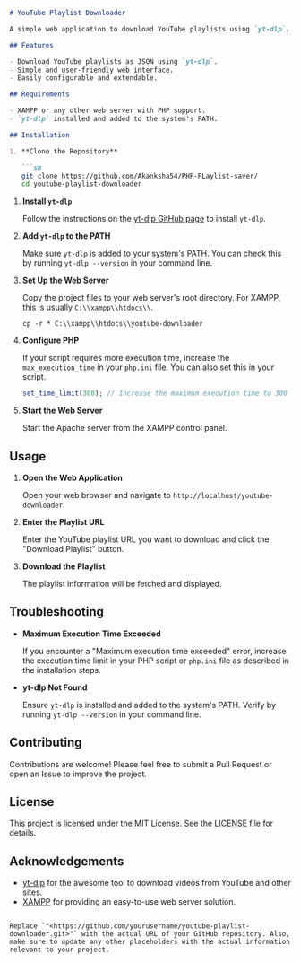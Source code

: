 ```markdown
# YouTube Playlist Downloader

A simple web application to download YouTube playlists using `yt-dlp`.

## Features

- Download YouTube playlists as JSON using `yt-dlp`.
- Simple and user-friendly web interface.
- Easily configurable and extendable.

## Requirements

- XAMPP or any other web server with PHP support.
- `yt-dlp` installed and added to the system's PATH.

## Installation

1. **Clone the Repository**

   ```sh
   git clone https://github.com/Akanksha54/PHP-PLaylist-saver/
   cd youtube-playlist-downloader

```

1. **Install `yt-dlp`**
    
    Follow the instructions on the [yt-dlp GitHub page](https://github.com/yt-dlp/yt-dlp#installation) to install `yt-dlp`.
    
2. **Add `yt-dlp` to the PATH**
    
    Make sure `yt-dlp` is added to your system's PATH. You can check this by running `yt-dlp --version` in your command line.
    
3. **Set Up the Web Server**
    
    Copy the project files to your web server's root directory. For XAMPP, this is usually `C:\\xampp\\htdocs\\`.
    
    ```
    cp -r * C:\\xampp\\htdocs\\youtube-downloader
    
    ```
    
4. **Configure PHP**
    
    If your script requires more execution time, increase the `max_execution_time` in your `php.ini` file. You can also set this in your script.
    
    ```php
    set_time_limit(300); // Increase the maximum execution time to 300 seconds
    
    ```
    
5. **Start the Web Server**
    
    Start the Apache server from the XAMPP control panel.
    

## Usage

1. **Open the Web Application**
    
    Open your web browser and navigate to `http://localhost/youtube-downloader`.
    
2. **Enter the Playlist URL**
    
    Enter the YouTube playlist URL you want to download and click the "Download Playlist" button.
    
3. **Download the Playlist**
    
    The playlist information will be fetched and displayed.
    

## Troubleshooting

- **Maximum Execution Time Exceeded**
    
    If you encounter a "Maximum execution time exceeded" error, increase the execution time limit in your PHP script or `php.ini` file as described in the installation steps.
    
- **yt-dlp Not Found**
    
    Ensure `yt-dlp` is installed and added to the system's PATH. Verify by running `yt-dlp --version` in your command line.
    

## Contributing

Contributions are welcome! Please feel free to submit a Pull Request or open an Issue to improve the project.

## License

This project is licensed under the MIT License. See the [LICENSE](https://www.notion.so/LICENSE) file for details.

## Acknowledgements

- [yt-dlp](https://github.com/yt-dlp/yt-dlp) for the awesome tool to download videos from YouTube and other sites.
- [XAMPP](https://www.apachefriends.org/) for providing an easy-to-use web server solution.

```

Replace `"<https://github.com/yourusername/youtube-playlist-downloader.git>"` with the actual URL of your GitHub repository. Also, make sure to update any other placeholders with the actual information relevant to your project.
```
